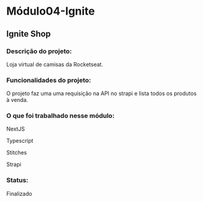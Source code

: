 # Módulo04-Ignite
## Ignite Shop

### Descrição do projeto:
<p>Loja virtual de camisas da Rocketseat.</p>

### Funcionalidades do projeto:
<p>O projeto faz uma uma requisição na API no strapi e lista todos os produtos à venda.</p>


### O que foi trabalhado nesse módulo:
<p>NextJS</p>
<p>Typescript</p>
<p>Stitches</p>
<p>Strapi</p>

### Status:
<p>Finalizado</p>
